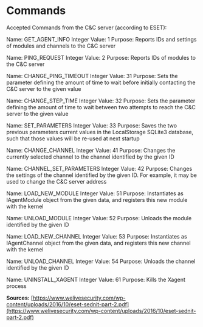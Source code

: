 # Commands
Accepted Commands from the C&C server (according to ESET):

Name: GET_AGENT_INFO
Integer Value: 1
Purpose: Reports IDs and settings of modules and channels to the C&C server

Name: PING_REQUEST
Integer Value: 2 
Purpose: Reports IDs of modules to the C&C server

Name: CHANGE_PING_TIMEOUT
Integer Value: 31
Purpose: Sets the parameter defining the amount of time to wait before initially contacting the C&C server to the given value

Name: CHANGE_STEP_TIME
Integer Value: 32
Purpose:  Sets the parameter defining the amount of time to wait between two attempts to reach the C&C server to the given value

Name: SET_PARAMETERS
Integer Value: 33
Purpose: Saves the two previous parameters current values in the LocalStorage SQLite3 database, such that those values will be re-used at next startup

Name: CHANGE_CHANNEL
Integer Value: 41
Purpose: Changes the currently selected channel to the channel identified by the given ID

Name: CHANNEL_SET_PARAMETERS
Integer Value: 42
Purpose: Changes the settings of the channel identified by the given ID. For example, it may be used to change the C&C server address

Name: LOAD_NEW_MODULE
Integer Value: 51
Purpose: Instantiates as IAgentModule object from the given data, and registers this new module with the kernel

Name: UNLOAD_MODULE 
Integer Value: 52
Purpose: Unloads the module identified by the given ID 

Name: LOAD_NEW_CHANNEL
Integer Value: 53
Purpose: Instantiates as IAgentChannel object from the given data, and registers this new channel with the kernel

Name: UNLOAD_CHANNEL
Integer Value: 54
Purpose: Unloads the channel identified by the given ID

Name: UNINSTALL_XAGENT
Integer Value: 61
Purpose: Kills the Xagent process

**Sources:**
[https://www.welivesecurity.com/wp-content/uploads/2016/10/eset-sednit-part-2.pdf](https://www.welivesecurity.com/wp-content/uploads/2016/10/eset-sednit-part-2.pdf)
<!--stackedit_data:
eyJoaXN0b3J5IjpbLTEyNDI1MjE3NjNdfQ==
-->
